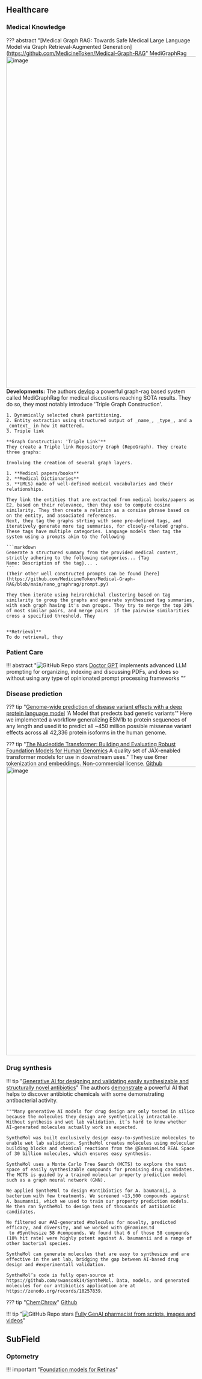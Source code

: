 ## Healthcare


### Medical Knowledge

??? abstract "[Medical Graph RAG: Towards Safe Medical Large Language Model via Graph Retrieval-Augmented Generation](https://github.com/MedicineToken/Medical-Graph-RAG" MediGraphRag
    <img width="879" alt="image" src="https://github.com/user-attachments/assets/c335f350-0bc4-44cb-9d76-58aad39ced44">
    **Developments:** The authors [devlop](https://arxiv.org/pdf/2408.04187) a powerful graph-rag based system called MediGraphRag for medical discustions reaching SOTA results. They do so, they most notably introduce 'Triple Graph Construction'. 

    1. Dynamically selected chunk partitioning. 
    2. Entity extraction using structured output of _name_, _type_, and a _context_ in how it mattered. 
    3. Triple link

    **Graph Construction: 'Triple Link'** 
    They create a Triple link Repository Graph (RepoGraph). They create three graphs:
    
    Involving the creation of several graph layers.  

    1. **Medical papers/books**
    2. **Medical Dictionaries**
    3. **UMLS) made of well-defined medical vocabularies and their relationships. 

    They link the entities that are extracted from medical books/papers as E2, based on their relevance, then they use to compute cosine similarity. They then create a relation as a consise phrase based on on the entity, and associated references. 
    Next, they tag the graphs strting with some pre-defined tags, and iteratively generate more tag summaries, for closely-related graphs. These tags have multiple categories. Language models then tag the system using a prompts akin to the following

    ```markdown
    Generate a structured summary from the provided medical content,
    strictly adhering to the following categories... {Tag
    Name: Description of the tag}... .
    ```
    (Their other well constructed prompts can be found [here](https://github.com/MedicineToken/Medical-Graph-RAG/blob/main/nano_graphrag/prompt.py)

    They then iterate using heirarchichal clustering based on tag similarity to group the graphs and generate synthesized tag summaries, with each graph having it's own groups. They try to merge the top 20% of most similar pairs, and merge pairs  if the pairwise similarities cross a specified threshold. They 
    
    
    **Retrieval**
    To do retrieval, they 

    
### Patient Care


!!! abstract "![GitHub Repo stars](https://badgen.net/github/stars/FeatureBaseDB/DoctorGPT) [Doctor GPT](https://github.com/FeatureBaseDB/DoctorGPT) implements advanced LLM prompting for organizing, indexing and discussing PDFs, and does so without using any type of opinionated prompt processing frameworks "“


### Disease prediction
??? tip "[Genome-wide prediction of disease variant effects with a deep protein language model](https://www.nature.com/articles/s41588-023-01465-0) 'A Model that predects bad genetic variants'"
    Here we implemented a workflow generalizing ESM1b to protein sequences of any length and used it to predict all ~450 million possible missense variant effects across all 42,336 protein isoforms in the human genome.

??? tip "[The Nucleotide Transformer: Building and Evaluating Robust Foundation Models for Human Genomics](https://www.biorxiv.org/content/10.1101/2023.01.11.523679v2.full.pdf) A quality set of JAX-enabled transformer models for use in downstream uses."
    They use 6mer tokenization and embeddings. Non-commercial license.
    [Github](https://www.biorxiv.org/content/10.1101/2023.01.11.523679v2.full.pdf)
    <img width="765" alt="image" src="https://github.com/ianderrington/genai/assets/76016868/660548e4-1fe8-4dfa-b020-e22d88f4f656">


### Drug synthesis

!!! tip "[Generative AI for designing and validating easily synthesizable and structurally novel antibiotics](https://github.com/swansonk14/SyntheMol.)"
    The authors [demonstrate](https://www.nature.com/articles/s42256-024-00809-7) a powerful AI that helps to discover antibiotic chemicals with some demonstrating antibacterial activity.
    
    """Many generative AI models for drug design are only tested in silico because the molecules they design are synthetically intractable. Without synthesis and wet lab validation, it’s hard to know whether AI-generated molecules actually work as expected. 
    
    SyntheMol was built exclusively design easy-to-synthesize molecules to enable wet lab validation. SyntheMol creates molecules using molecular building blocks and chemical reactions from the @EnamineLtd REAL Space of 30 billion molecules, which ensures easy synthesis. 
    
    SyntheMol uses a Monte Carlo Tree Search (MCTS) to explore the vast space of easily synthesizable compounds for promising drug candidates. The MCTS is guided by a trained molecular property prediction model such as a graph neural network (GNN). 
    
    We applied SyntheMol to design #antibiotics for A. baumannii, a bacterium with few treatments. We screened ~13,500 compounds against A. baumannii, which we used to train our property prediction models. We then ran SyntheMol to design tens of thousands of antibiotic candidates. 
    
    We filtered our #AI-generated #molecules for novelty, predicted efficacy, and diversity, and we worked with @EnamineLtd
     to #Synthesize 58 #compounds. We found that 6 of those 58 compounds (10% hit rate) were highly potent against A. baumannii and a range of other bacterial species. 
    
    SyntheMol can generate molecules that are easy to synthesize and are effective in the wet lab, bridging the gap between AI-based drug design and #experimentall validation.
    
    SyntheMol’s code is fully open-source at https://github.com/swansonk14/SyntheMol. Data, models, and generated molecules for our antibiotics application are at https://zenodo.org/records/10257839.


??? tip "[ChemChrow](https://arxiv.org/pdf/2304.05376.pdf)"
    [Github](https://github.com/ur-whitelab/chemcrow-public)


!!! tip "![GitHub Repo stars](https://badgen.net/github/stars/kennethleungty/Generative-AI-Pharmacist) [Fully GenAI pharmacist from scripts, images and videos](https://github.com/kennethleungty/Generative-AI-Pharmacist)"


## SubField

### Optometry
!!! important "[Foundation models for Retinas](https://www.nature.com/articles/s41586-023-06555-x)"

